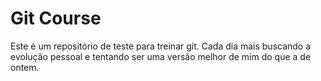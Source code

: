 # Git Course

Este é um repositório de teste para treinar git.
Cada dia mais buscando a evolução pessoal e tentando ser uma versão melhor de mim do que a de ontem.